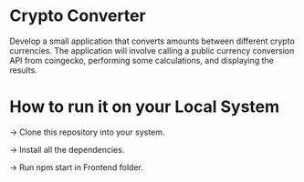 # Crypto Converter

Develop a small application that converts amounts between different crypto currencies. The application will involve calling a public currency conversion API from coingecko, performing some calculations, and displaying the results.

# How to run it on your Local System

-> Clone this repository into your system.

-> Install all the dependencies.

-> Run npm start in Frontend folder.

